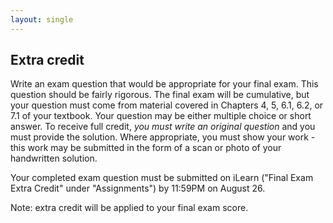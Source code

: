 ```yaml
---
layout: single
---
```


## Extra credit

Write an exam question that would be appropriate for your final exam. This question should be fairly rigorous. The final exam will be cumulative, but your question must come from material covered in Chapters 4, 5, 6.1, 6.2, or 7.1 of your textbook. Your question may be either multiple choice or short answer. To receive full credit, *you must write an original question* and you must provide the solution. Where appropriate, you must show your work - this work may be submitted in the form of a scan or photo of your handwritten solution. 

Your completed exam question must be submitted on iLearn ("Final Exam Extra Credit" under "Assignments") by 11:59PM on August 26. 

Note: extra credit will be applied to your final exam score. 
